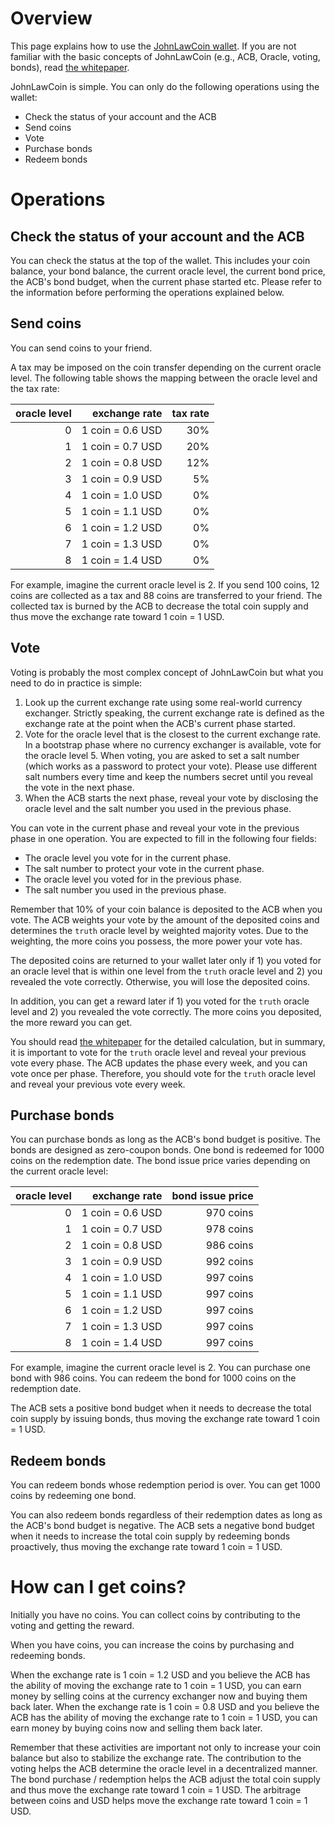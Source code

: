 # Overview

This page explains how to use the [JohnLawCoin wallet](https://xharaken.github.io/john-law-coin/wallet/wallet.html). If you are not familiar with the basic concepts of JohnLawCoin (e.g., ACB, Oracle, voting, bonds), read [the whitepaper](./docs/whitepaper.pdf).

JohnLawCoin is simple. You can only do the following operations using the wallet:

* Check the status of your account and the ACB
* Send coins
* Vote
* Purchase bonds
* Redeem bonds

# Operations

## Check the status of your account and the ACB

You can check the status at the top of the wallet. This includes your coin balance, your bond balance, the current oracle level, the current bond price, the ACB's bond budget, when the current phase started etc. Please refer to the information before performing the operations explained below.

## Send coins

You can send coins to your friend.

A tax may be imposed on the coin transfer depending on the current oracle level. The following table shows the mapping between the oracle level and the tax rate:

| oracle level | exchange rate | tax rate |
| ---: | ---: | ---: |
| 0 | 1 coin = 0.6 USD | 30% |
| 1 | 1 coin = 0.7 USD | 20% |
| 2 | 1 coin = 0.8 USD | 12% |
| 3 | 1 coin = 0.9 USD | 5% |
| 4 | 1 coin = 1.0 USD | 0% |
| 5 | 1 coin = 1.1 USD | 0% |
| 6 | 1 coin = 1.2 USD | 0% |
| 7 | 1 coin = 1.3 USD | 0% |
| 8 | 1 coin = 1.4 USD | 0% |

For example, imagine the current oracle level is 2. If you send 100 coins, 12 coins are collected as a tax and 88 coins are transferred to your friend. The collected tax is burned by the ACB to decrease the total coin supply and thus move the exchange rate toward 1 coin = 1 USD.

## Vote

Voting is probably the most complex concept of JohnLawCoin but what you need to do in practice is simple:

1. Look up the current exchange rate using some real-world currency exchanger. Strictly speaking, the current exchange rate is defined as the exchange rate at the point when the ACB's current phase started.
1. Vote for the oracle level that is the closest to the current exchange rate. In a bootstrap phase where no currency exchanger is available, vote for the oracle level 5. When voting, you are asked to set a salt number (which works as a password to protect your vote). Please use different salt numbers every time and keep the numbers secret until you reveal the vote in the next phase.
1. When the ACB starts the next phase, reveal your vote by disclosing the oracle level and the salt number you used in the previous phase.

You can vote in the current phase and reveal your vote in the previous phase in one operation. You are expected to fill in the following four fields:

* The oracle level you vote for in the current phase.
* The salt number to protect your vote in the current phase.
* The oracle level you voted for in the previous phase.
* The salt number you used in the previous phase.

Remember that 10% of your coin balance is deposited to the ACB when you vote. The ACB weights your vote by the amount of the deposited coins and determines the ``truth`` oracle level by weighted majority votes. Due to the weighting, the more coins you possess, the more power your vote has.

The deposited coins are returned to your wallet later only if 1) you voted for an oracle level that is within one level from the ``truth`` oracle level and 2) you revealed the vote correctly. Otherwise, you will lose the deposited coins.

In addition, you can get a reward later if 1) you voted for the ``truth`` oracle level and 2) you revealed the vote correctly. The more coins you deposited, the more reward you can get.

You should read [the whitepaper](./docs/whitepaper.pdf) for the detailed calculation, but in summary, it is important to vote for the ``truth`` oracle level and reveal your previous vote every phase. The ACB updates the phase every week, and you can vote once per phase. Therefore, you should vote for the ``truth`` oracle level and reveal your previous vote every week.

## Purchase bonds

You can purchase bonds as long as the ACB's bond budget is positive. The bonds are designed as zero-coupon bonds. One bond is redeemed for 1000 coins on the redemption date. The bond issue price varies depending on the current oracle level:

| oracle level | exchange rate | bond issue price |
| ---: | ---: | ---: |
| 0 | 1 coin = 0.6 USD | 970 coins |
| 1 | 1 coin = 0.7 USD | 978 coins |
| 2 | 1 coin = 0.8 USD | 986 coins |
| 3 | 1 coin = 0.9 USD | 992 coins |
| 4 | 1 coin = 1.0 USD | 997 coins |
| 5 | 1 coin = 1.1 USD | 997 coins |
| 6 | 1 coin = 1.2 USD | 997 coins |
| 7 | 1 coin = 1.3 USD | 997 coins |
| 8 | 1 coin = 1.4 USD | 997 coins |

For example, imagine the current oracle level is 2. You can purchase one bond with 986 coins. You can redeem the bond for 1000 coins on the redemption date.

The ACB sets a positive bond budget when it needs to decrease the total coin supply by issuing bonds, thus moving the exchange rate toward 1 coin = 1 USD.

## Redeem bonds

You can redeem bonds whose redemption period is over. You can get 1000 coins by redeeming one bond.

You can also redeem bonds regardless of their redemption dates as long as the ACB's bond budget is negative. The ACB sets a negative bond budget when it needs to increase the total coin supply by redeeming bonds proactively, thus moving the exchange rate toward 1 coin = 1 USD.

# How can I get coins?

Initially you have no coins. You can collect coins by contributing to the voting and getting the reward.

When you have coins, you can increase the coins by purchasing and redeeming bonds.

When the exchange rate is 1 coin = 1.2 USD and you believe the ACB has the ability of moving the exchange rate to 1 coin = 1 USD, you can earn money by selling coins at the currency exchanger now and buying them back later. When the exchange rate is 1 coin = 0.8 USD and you believe the ACB has the ability of moving the exchange rate to 1 coin = 1 USD, you can earn money by buying coins now and selling them back later.

Remember that these activities are important not only to increase your coin balance but also to stabilize the exchange rate. The contribution to the voting helps the ACB determine the oracle level in a decentralized manner. The bond purchase / redemption helps the ACB adjust the total coin supply and thus move the exchange rate toward 1 coin = 1 USD. The arbitrage between coins and USD helps move the exchange rate toward 1 coin = 1 USD.
